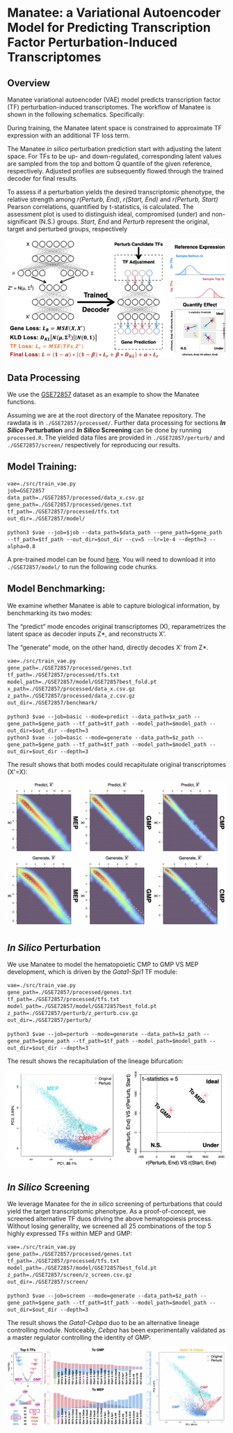 # Manatee: a Variational Autoencoder Model for Predicting Transcription Factor Perturbation-Induced Transcriptomes

## Overview

Manatee variational autoencoder (VAE) model predicts transcription factor (TF) perturbation-induced transcriptomes. The workflow of Manatee is shown in the following schematics. Specifically:

During training, the Manatee latent space is constrained to approximate TF expression with an additional TF loss term.

The Manatee _in silico_ perturbation prediction start with adjusting the latent space. For TFs to be up- and down-regulated, corresponding latent values are sampled from the top and bottom Q quantile of the given reference, respectively. Adjusted profiles are subsequently flowed through the trained decoder for final results.

To assess if a perturbation yields the desired transcriptomic phenotype, the relative strength among _r(Perturb, End)_, _r(Start, End)_ and _r(Perturb, Start)_ Pearson correlations, quantified by t-statistics, is calculated. The assessment plot is used to distinguish ideal, compromised (under) and non-significant (N.S.) groups. _Start_, _End_ and _Perturb_ represent the original, target and perturbed groups, respectively

![Manatee](https://github.com/hd2326/Manatee/blob/main/images/manatee.png)

## Data Processing

We use the [GSE72857](https://pubmed.ncbi.nlm.nih.gov/26627738/) dataset as an example to show the Manatee functions.

Assuming we are at the root directory of the Manatee repository. The rawdata is in ```./GSE72857/processed/```. Further data processing for sections **_In Silico_ Perturbation** and **_In Silico_ Screening** can be done by running ```processed.R```. The yielded data files are provided in ```./GSE72857/perturb/``` and ```./GSE72857/screen/``` respectively for reproducing our results.

## Model Training:

```
vae=./src/train_vae.py
job=GSE72857
data_path=./GSE72857/processed/data_x.csv.gz
gene_path=./GSE72857/processed/genes.txt
tf_path=./GSE72857/processed/tfs.txt
out_dir=./GSE72857/model/

python3 $vae --job=$job --data_path=$data_path --gene_path=$gene_path --tf_path=$tf_path --out_dir=$out_dir --cv=5 --lr=1e-4 --depth=3 --alpha=0.8
```

A pre-trained model can be found [here](https://visualify.pharmacy.arizona.edu/Manatee/GSE72857best_fold.pt). You will need to download it into ```./GSE72857/model/``` to run the following code chunks.

## Model Benchmarking:

We examine whether Manatee is able to capture biological information, by benchmarking its two modes:

The “predict” mode encodes original transcriptomes (X), reparametrizes the latent space as decoder inputs Z*, and reconstructs X’.

The “generate” mode, on the other hand, directly decodes X’ from Z*.

```
vae=./src/train_vae.py
gene_path=./GSE72857/processed/genes.txt
tf_path=./GSE72857/processed/tfs.txt
model_path=./GSE72857/model/GSE72857best_fold.pt
x_path=./GSE72857/processed/data_x.csv.gz
z_path=./GSE72857/processed/data_z.csv.gz
out_dir=./GSE72857/benchmark/

python3 $vae --job=basic --mode=predict --data_path=$x_path --gene_path=$gene_path --tf_path=$tf_path --model_path=$model_path --out_dir=$out_dir --depth=3
python3 $vae --job=basic --mode=generate --data_path=$z_path --gene_path=$gene_path --tf_path=$tf_path --model_path=$model_path --out_dir=$out_dir --depth=3
```

The result shows that both modes could recapitulate original transcriptomes (X'=X):

![benchmark](https://github.com/hd2326/Manatee/blob/main/images/benchmark.png)

## _In Silico_ Perturbation

We use Manatee to model the hematopoietic CMP to GMP VS MEP development, which is driven by the _Gata1-Spi1_ TF module:

```
vae=./src/train_vae.py
gene_path=./GSE72857/processed/genes.txt
tf_path=./GSE72857/processed/tfs.txt
model_path=./GSE72857/model/GSE72857best_fold.pt
z_path=./GSE72857/perturb/z_perturb.csv.gz
out_dir=./GSE72857/perturb/

python3 $vae --job=perturb --mode=generate --data_path=$z_path --gene_path=$gene_path --tf_path=$tf_path --model_path=$model_path --out_dir=$out_dir --depth=3
```
The result shows the recapitulation of the lineage bifurcation:

![perturb](https://github.com/hd2326/Manatee/blob/main/images/perturb.png)

## _In Silico_ Screening

We leverage Manatee for the _in silico_ screening of perturbations that could yield the target transcriptomic phenotype. As a proof-of-concept, we screened alternative TF duos driving the above hematopoiesis process. Without losing generality, we screened all 25 combinations of the top 5 highly expressed TFs within MEP and GMP:

```
vae=./src/train_vae.py
gene_path=./GSE72857/processed/genes.txt
tf_path=./GSE72857/processed/tfs.txt
model_path=./GSE72857/model/GSE72857best_fold.pt
z_path=./GSE72857/screen/z_screen.csv.gz
out_dir=./GSE72857/screen/

python3 $vae --job=screen --mode=generate --data_path=$z_path --gene_path=$gene_path --tf_path=$tf_path --model_path=$model_path --out_dir=$out_dir --depth=3
```

The result shows the _Gata1-Cebpa_ duo to be an alternative lineage controlling module. Noticeably, _Cebpa_ has been experimentally validated as a master regulator controlling the identity of GMP:

![screen](https://github.com/hd2326/Manatee/blob/main/images/screen.png)
